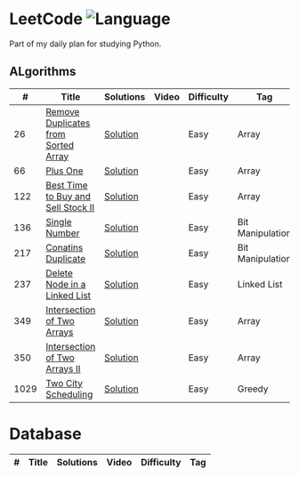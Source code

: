 # LeetCode ![Language](https://img.shields.io/badge/language-Python%20%2F%20MySQL-blue.svg) 

Part of my daily plan for studying Python.

## ALgorithms

|  #  |      Title     |   Solutions   | Video  | Difficulty  | Tag                   
|-----|----------------|---------------|--------|-------------|-------------
|26|[Remove Duplicates from Sorted Array](https://leetcode.com/problems/remove-duplicates-from-sorted-array/)|[Solution](https://github.com/ankitchaudhary23/LeetCode/blob/master/algorithms/removeDuplicatedSortedArray.py) | |Easy|Array|
|66|[Plus One](https://leetcode.com/problems/plus-one/)|[Solution](https://github.com/ankitchaudhary23/LeetCode/blob/master/algorithms/66_PlusOne.py)| |Easy|Array|
|122|[ Best Time to Buy and Sell Stock II](https://leetcode.com/problems/best-time-to-buy-and-sell-stock-ii/)|[Solution](https://github.com/ankitchaudhary23/LeetCode/blob/master/algorithms/bestTimeToBuyandSellStock2.py) | |Easy|Array|
|136|[Single Number](https://leetcode.com/problems/single-number/)|[Solution](https://github.com/ankitchaudhary23/LeetCode/blob/master/algorithms/SingleNumber.py) | |Easy|Bit Manipulation|
|217|[Conatins Duplicate](https://leetcode.com/problems/contains-duplicate/)|[Solution](https://github.com/ankitchaudhary23/LeetCode/blob/master/algorithms/contains_duplicate.py) | |Easy|Bit Manipulation|
|237|[Delete Node in a Linked List](https://leetcode.com/problems/delete-node-in-a-linked-list/)|[Solution](https://github.com/ankitchaudhary23/LeetCode/blob/master/algorithms/Delete%20Node%20in%20a%20Linked%20List) | |Easy|Linked List|
|349|[Intersection of Two Arrays](https://leetcode.com/problems/intersection-of-two-arrays/)|[Solution](https://github.com/ankitchaudhary23/LeetCode/blob/master/algorithms/349_IntersectionOfTwoArrays.py)| |Easy|Array|
|350|[Intersection of Two Arrays II](https://leetcode.com/problems/intersection-of-two-arrays-ii/)|[Solution](https://github.com/ankitchaudhary23/LeetCode/blob/master/algorithms/350_IntersectionOfTwoArrays-II.py)| |Easy|Array|
|1029|[Two City Scheduling](https://leetcode.com/problems/two-city-scheduling/)|[Solution](https://github.com/ankitchaudhary23/LeetCode/blob/master/algorithms/two-city-scheduling.py) | |Easy|Greedy|



# Database

|  #  |      Title     |   Solutions   | Video  | Difficulty  | Tag                   
|-----|----------------|---------------|--------|-------------|-------------



